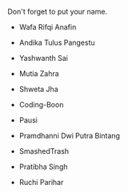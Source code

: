 Don't forget to put your name.

- Wafa Rifqi Anafin
- Andika Tulus Pangestu
- Yashwanth Sai
- Mutia Zahra

- Shweta Jha
- Coding-Boon
- Pausi
- Pramdhanni Dwi Putra Bintang
- SmashedTrash
- Pratibha Singh
- Ruchi Parihar